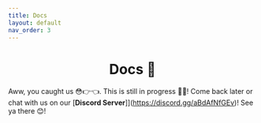 ```yaml
---
title: Docs
layout: default
nav_order: 3
---
```


<h1 align="center">Docs 📄</h1>

Aww, you caught us 😳👉👈. This is still in progress 🤭🫣! Come back later or chat with us on our [**Discord Server**]](https://discord.gg/aBdAfNfGEv)! See ya there 😊!

<script src="https://cdn.botpress.cloud/webchat/v2.2/inject.js"></script>
<script src="https://files.bpcontent.cloud/2024/10/28/15/20241028152445-GJRRV5W1.js"></script>